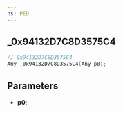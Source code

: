 ```yaml
---
ns: PED
---
```

## _0x94132D7C8D3575C4

```c
// 0x94132D7C8D3575C4
Any _0x94132D7C8D3575C4(Any p0);
```

## Parameters
* **p0**:
